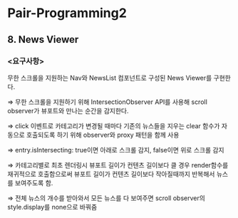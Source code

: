 # Pair-Programming2

## 8. News Viewer

### <**요구사항>**

무한 스크롤을 지원하는 Nav와 NewsList 컴포넌트로 구성된 News Viewer를 구현한다.

⇒ 무한 스크롤을 지원하기 위해 IntersectionObserver API를 사용해 scroll observer가 뷰포트와 만나는 순간을 감지한다.

⇒ click 이벤트로 카테고리가 변경될 때마다 기존의 뉴스들을 지우는 clear 함수가 자동으로 호출되도록 하기 위해 observer와 proxy 패턴을 함께 사용

⇒ entry.isIntersecting: true이면 아래로 스크롤 감지, false이면 위로 스크롤 감지

⇒ 카테고리별로 최초 렌더링시 뷰포트 길이가 컨텐츠 길이보다 클 경우 render함수를 재귀적으로 호출함으로써 뷰포트 길이가 컨텐츠 길이보다 작아질때까지 반복해서 뉴스를 보여주도록 함.

⇒ 전체 뉴스의 개수를 받아와서 모든 뉴스를 다 보여주면 scroll observer의 style.display를 none으로 바꿔줌
